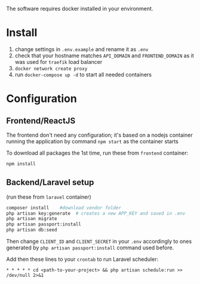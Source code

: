 The software requires docker installed in your environment.

# Install
1. change settings in `.env.example` and rename it as `.env`
2. check that your hostname matches `API_DOMAIN` and `FRONTEND_DOMAIN` as it was used for `traefik` load balancer 
3. `docker network create proxy`
4. run `docker-compose up -d` to start all needed containers

# Configuration
## Frontend/ReactJS
The frontend don't need any configuration; it's based on a nodejs container
running the application by command `npm start` as the container starts

To download all packages the 1st time, run these from `frontend` container:
```bash
npm install 
```

## Backend/Laravel setup 
(run these from `laravel` container)
```bash
composer install    #download vendor folder
php artisan key:generate  # creates a new APP_KEY and saved in .env
php artisan migrate
php artisan passport:install
php artisan db:seed


```
Then change `CLIENT_ID` and `CLIENT_SECRET` in your `.env` accordingly to ones generated by `php artisan passport:install` command used before.

Add then these lines to your `crontab` to run Laravel scheduler:
```
* * * * * cd <path-to-your-project> && php artisan schedule:run >> /dev/null 2>&1
```